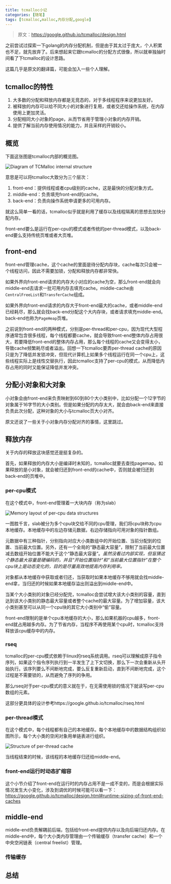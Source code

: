 ```yaml
---
title: tcmalloc小记
categories: [随笔]
tags: [tcmalloc,malloc,内存分配,google]
---
```


> 原文：https://google.github.io/tcmalloc/design.html

之前尝试过探索一下golang的内存分配机制，但是由于其太过于庞大，个人积累也不足，就先放弃了。后来想起来它跟tcmalloc的分配方式很像，所以就单独抽时间看了下tcmalloc的设计思路。

这篇几乎是原文的翻译篇，可能会加入一些个人理解。

## tcmalloc的特性

1. 大多数的分配和释放内存都是无竞态的，对于多线程程序来说更加友好。
2. 被释放的内存可以给不同大小的对象进行复用，或者交还给操作系统，在内存使用上更加灵活。
3. 分配相同大小对象的page，从而节省用于管理小对象的内存开销。
4. 提供了解当前内存使用情况的能力，并且采样的开销较小。

## 概览

下面这张图是tcmalloc内部的概览图。

![Diagram of TCMalloc internal structure](https://cdn.jsdelivr.net/gh/NOS-AE/assets@main/img/tcmalloc_internals.png)

意思是可以将tcmalloc大致分为三个层次：

1. front-end：提供线程或者cpu级别的cache，这是最快的分配对象方式。
2. middle-end：负责填充front-end的cache。
3. back-end：负责向操作系统申请更多的可用内存。

就这么简单一看的话，tcmalloc似乎就是利用了缓存以及线程隔离的思想去加快分配内存。

front-end要么是运行在per-cpu的模式或者传统的per-thread模式，以及back-end要么支持传统页堆或者大页堆。

## front-end

front-end管理cache，这个cache的里面是待分配内存块，cache每次只会被一个线程访问，因此不需要加锁，分配和释放内存都非常快。

如果外界向front-end请求的内存大小对应的cache为空，那么front-end就会向middle-end去请求一批可用内存去填充cache。middle-cache由`CentralFreeList`和`TransferCache`组成。

如果外界向front-end请求的内存大于front-end最大的cache，或者middle-end已经耗尽，那么就会找back-end分配这个大内存块，或者请求填充middle-end。back-end也称为`PageHeap`页堆。

之前说到front-end的两种模式，分别是per-thread和per-cpu，因为现代大型程序通常包含很多线程，每个线程都要cache，就会导致front-end整体内存占用很大，若要降低front-end的整体内存占用，那么每个线程的cache又会变得太小，导致cache频繁耗尽或者溢出。回想一下tcmalloc要弄per-thread cache的原因只是为了降低并发锁冲突，但现代计算机上如果多个线程运行在同一个cpu上，这些线程实际上是线性交替执行，因此tcmalloc支持了per-cpu的模式，从而降低内存占用的同时又能保证降低并发冲突。

## 分配小对象和大对象

小对象会由front-end来负责映射到60到80个大小类别中，比如分配一个12字节的对象属于16字节的大小类别。但是如果分配的内存太大，就会由back-end来直接负责此次分配，这种对象的大小与tcmalloc页大小对齐。

原文还说了一些关于小对象内存分配对齐的事情，这里跳过。

## 释放内存

关于内存的释放这块感觉还是挺复杂的。

首先，如果释放的内存大小是编译时未知的，tcmalloc就要去查找pagemap。如果释放的是小对象，就会被归还到front-end的cache中，否则就会被归还到back-end的页堆中。

### per-cpu模式

在这个模式中，front-end管理着一大块内存（称为slab）

![Memory layout of per-cpu data structures](https://cdn.jsdelivr.net/gh/NOS-AE/assets@main/img/per-cpu-cache-internals.png)

一图胜千言，slab被分为多个cpu块交给不同的cpu管理，我们将cpu块称为cpu本地缓存。本地缓存中的左边存储元数据，右边存储指向可用对象的指针数组。

元数据中有三种指针，分别指向对应大小类数组中的开始位置、当前分配到的位置、当前最大位置。另外，还有一个全局的“静态最大容量”，限制了当前最大位置减去数组开始位置不能大于这个“静态最大容量”。*虽然没看过内部实现，但盲猜这个静态最大容量是硬编码的，并且“开始位置指针”和“当前最大位置指针”在整个cpu块上是动态变化的，目的是尽量高效地提高内存利用率。*

对象都从本地缓存中获取或者归还，当获取时如果本地缓存不够用就会找middle-end拿，当归还的时候如果本地缓存溢出则溢出到middle-end中。

当某个大小类别的对象已经分配完，tcmalloc会尝试增大该大小类别的容量，直到达到该大小类别的静态最大容量或者整个cache的最大容量。为了增加容量，该大小类别甚至可以从同一个cpu块的其它大小类别中“偷”容量。

front-end限制的是单个cpu本地缓存的大小，那么如果机器的cpu越多，front-end就占用越多内存。为了节省内存，当程序不再使用某个cpu时，tcmalloc支持释放该cpu缓存中的内存。

### rseq

tcmalloc的per-cpu模式依赖于linux的rseq系统调用。rseq可以理解成原子指令序列，如果这个指令序列执行到一半发生了上下文切换，那么下一次会重新从头开始执行。该序列要么不间断地完成，要么反复重新启动，直到不间断地完成，这个过程是不需要锁的，从而避免了序列的争用。

那么rseq对于per-cpu模式的意义就在于，在无需使用锁的情况下就读写per-cpu数组的元素。

这部分更具体的设计参考https://google.github.io/tcmalloc/rseq.html

### per-thread模式

在这个模式中，每个线程都有自己的本地缓存。每个本地缓存中的数据结构组织如图所示，每个大小类的空闲对象用单链表进行组织。

![Structure of per-thread cache](https://cdn.jsdelivr.net/gh/NOS-AE/assets@main/img/per-thread-structure.png)

当线程结束的时候，该线程的本地缓存归还给middle-end。

### front-end运行时动态扩缩容

这个小节介绍了front-end在运行时的内存占用不是一成不变的，而是会根据实际情况发生大小变化，涉及到调优的时候可能可以看一下：https://google.github.io/tcmalloc/design.html#runtime-sizing-of-front-end-caches

## middle-end

middle-end负责解耦前后端，包括给front-end提供内存以及向后端归还内存。在middle-end中，每个大小类内存管理由一个传输缓存（transfer cache）和一个中央空闲链表（central freelist）管理。

### 传输缓存



## 总结

